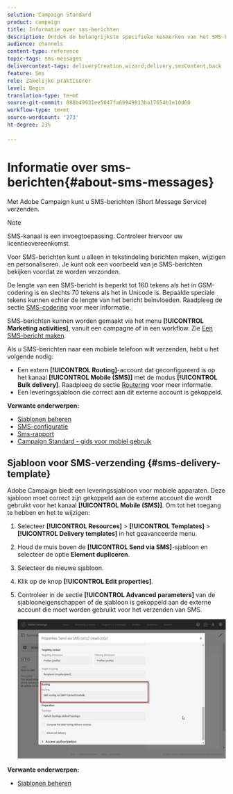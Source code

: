 ```yaml
---
solution: Campaign Standard
product: campaign
title: Informatie over sms-berichten
description: Ontdek de belangrijkste specifieke kenmerken van het SMS-kanaal in Adobe Campaign.
audience: channels
content-type: reference
topic-tags: sms-messages
delivercontext-tags: deliveryCreation,wizard;delivery,smsContent,back
feature: Sms
role: Zakelijke praktiserer
level: Begin
translation-type: tm+mt
source-git-commit: 088b49931ee5047fa6b949813ba17654b1e10d60
workflow-type: tm+mt
source-wordcount: '273'
ht-degree: 23%

---
```



# Informatie over sms-berichten{#about-sms-messages}

Met Adobe Campaign kunt u SMS-berichten (Short Message Service) verzenden.

>[!NOTE]
>
>SMS-kanaal is een invoegtoepassing. Controleer hiervoor uw licentieovereenkomst.

Voor SMS-berichten kunt u alleen in tekstindeling berichten maken, wijzigen en personaliseren. Je kunt ook een voorbeeld van je SMS-berichten bekijken voordat ze worden verzonden.

De lengte van een SMS-bericht is beperkt tot 160 tekens als het in GSM-codering is en slechts 70 tekens als het in Unicode is. Bepaalde speciale tekens kunnen echter de lengte van het bericht beïnvloeden. Raadpleeg de sectie [SMS-codering](../../administration/using/configuring-sms-channel.md#sms-encoding--length-and-transliteration) voor meer informatie.

SMS-berichten kunnen worden gemaakt via het menu **[!UICONTROL Marketing activities]**, vanuit een campagne of in een workflow. Zie [Een SMS-bericht maken](../../channels/using/creating-an-sms-message.md).

Als u SMS-berichten naar een mobiele telefoon wilt verzenden, hebt u het volgende nodig:

* Een extern **[!UICONTROL Routing]**-account dat geconfigureerd is op het kanaal **[!UICONTROL Mobile (SMS)]** met de modus **[!UICONTROL Bulk delivery]**. Raadpleeg de sectie [Routering](../../administration/using/configuring-sms-channel.md#defining-an-sms-routing) voor meer informatie.
* Een leveringssjabloon die correct aan dit externe account is gekoppeld.

**Verwante onderwerpen:**

* [Sjablonen beheren](../../start/using/marketing-activity-templates.md)
* [SMS-configuratie](../../administration/using/configuring-sms-channel.md#defining-an-sms-routing)
* [Sms-rapport](../../reporting/using/sms-report.md)
* [Campaign Standard - gids voor mobiel gebruik](https://helpx.adobe.com/nl/campaign/kb/acs-mobile.html)

## Sjabloon voor SMS-verzending {#sms-delivery-template}

Adobe Campaign biedt een leveringssjabloon voor mobiele apparaten. Deze sjabloon moet correct zijn gekoppeld aan de externe account die wordt gebruikt voor het kanaal **[!UICONTROL Mobile (SMS)]**. Om tot het toegang te hebben en het te wijzigen:

1. Selecteer **[!UICONTROL Resources]** > **[!UICONTROL Templates]** > **[!UICONTROL Delivery templates]** in het geavanceerde menu.
1. Houd de muis boven de **[!UICONTROL Send via SMS]**-sjabloon en selecteer de optie **Element dupliceren**.
1. Selecteer de nieuwe sjabloon.
1. Klik op de knop **[!UICONTROL Edit properties]**.
1. Controleer in de sectie **[!UICONTROL Advanced parameters]** van de sjablooneigenschappen of de sjabloon is gekoppeld aan de externe account die moet worden gebruikt voor het verzenden van SMS.

   ![](assets/sms_template.png)

**Verwante onderwerpen:**

* [Sjablonen beheren](../../start/using/marketing-activity-templates.md)
